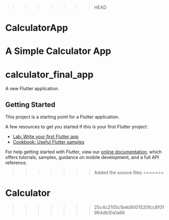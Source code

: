 >>>>>>> HEAD
# CalculatorApp
A Simple Calculator App 
=======
# calculator_final_app

A new Flutter application.

## Getting Started

This project is a starting point for a Flutter application.

A few resources to get you started if this is your first Flutter project:

- [Lab: Write your first Flutter app](https://flutter.dev/docs/get-started/codelab)
- [Cookbook: Useful Flutter samples](https://flutter.dev/docs/cookbook)

For help getting started with Flutter, view our
[online documentation](https://flutter.dev/docs), which offers tutorials,
samples, guidance on mobile development, and a full API reference.
>>>>>>> Added the source files
=======
# Calculator
>>>>>>> 25c4c2105c1beb9001520fcc8f01964db10a1a66
